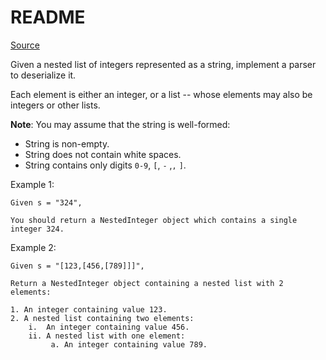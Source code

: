 # README
[Source](https://leetcode.com/problems/mini-parser/)

Given a nested list of integers represented as a string, implement a parser to deserialize it.

Each element is either an integer, or a list -- whose elements may also be integers or other lists.

**Note**: You may assume that the string is well-formed:

* String is non-empty.
* String does not contain white spaces.
* String contains only digits `0-9`, `[`, `-` ,`,` `]`.

Example 1:

~~~
Given s = "324",

You should return a NestedInteger object which contains a single integer 324.
~~~

Example 2:

~~~
Given s = "[123,[456,[789]]]",

Return a NestedInteger object containing a nested list with 2 elements:

1. An integer containing value 123.
2. A nested list containing two elements:
    i.  An integer containing value 456.
    ii. A nested list with one element:
         a. An integer containing value 789.
~~~

